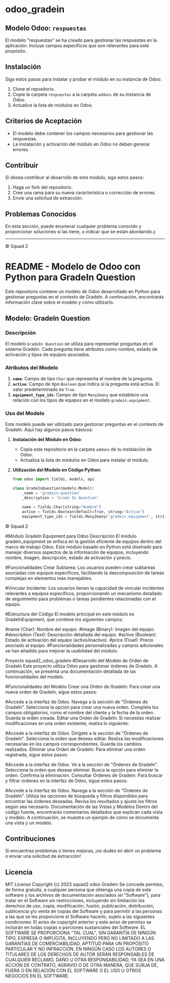 # odoo_gradein

## Modelo Odoo: `respuestas`

El modelo "respuestas" se ha creado para gestionar las respuestas en la aplicación. Incluye campos específicos que son relevantes para este propósito.

## Instalación

Siga estos pasos para instalar y probar el módulo en su instancia de Odoo:

1. Clone el repositorio.
2. Copie la carpeta `respuestas` a la carpeta `addons` de su instancia de Odoo.
3. Actualice la lista de módulos en Odoo.

## Criterios de Aceptación

- El modelo debe contener los campos necesarios para gestionar las respuestas.
- La instalación y activación del módulo en Odoo no deben generar errores.

## Contribuir

Si desea contribuir al desarrollo de este módulo, siga estos pasos:

1. Haga un fork del repositorio.
2. Cree una rama para su nueva característica o corrección de errores.
3. Envíe una solicitud de extracción.

## Problemas Conocidos

En esta sección, puede enumerar cualquier problema conocido y proporcionar soluciones si las tiene, o indicar que se están abordando.ç







---
© Squad 2







# README - Modelo de Odoo con Python para GradeIn Question

Este repositorio contiene un modelo de Odoo desarrollado en Python para gestionar preguntas en el contexto de GradeIn. A continuación, encontrarás información clave sobre el modelo y cómo utilizarlo.

## Modelo: GradeIn Question

### Descripción

El modelo `GradeIn Question` se utiliza para representar preguntas en el sistema GradeIn. Cada pregunta tiene atributos como nombre, estado de activación y tipos de equipos asociados.

### Atributos del Modelo

1. **`name`**: Campo de tipo `Char` que representa el nombre de la pregunta.
2. **`active`**: Campo de tipo `Boolean` que indica si la pregunta está activa. El valor predeterminado es `True`.
3. **`equipment_type_ids`**: Campo de tipo `Many2many` que establece una relación con los tipos de equipos en el modelo `gradein.equipment`.

### Uso del Modelo

Este modelo puede ser utilizado para gestionar preguntas en el contexto de GradeIn. Aquí hay algunos pasos básicos:

1. **Instalación del Módulo en Odoo**:
   - Copia este repositorio en la carpeta `addons` de tu instalación de Odoo.
   - Actualiza la lista de módulos en Odoo para instalar el módulo.

2. **Utilización del Modelo en Código Python**:
   ```python
   from odoo import fields, models, api

   class GradeInQuestion(models.Model):
       _name = 'gradein.question'
       _description = 'Grade In Question'

       name = fields.Char(string="Nombre")
       active = fields.Boolean(default=True, string="Activa")
       equipment_type_ids = fields.Many2many('gradein.equipment', string="Tipo de Equipos")

© Squad 2


#Módulo GradeIn Equipment para Odoo
Descripción
El módulo gradein_equipment se enfoca en la gestión eficiente de equipos dentro del marco de trabajo Odoo. Este módulo basado en Python está diseñado para manejar diversos aspectos de la información de equipos, incluyendo nombre, imagen, descripción, estado de activación y precio.

#Funcionalidades
Crear Subtarea: Los usuarios pueden crear subtareas asociadas con equipos específicos, facilitando la descomposición de tareas complejas en elementos más manejables.

#Vincular Incidente: Los usuarios tienen la capacidad de vincular incidentes relevantes a equipos específicos, proporcionando un mecanismo detallado de seguimiento para problemas o tareas pendientes relacionadas con el equipo.

#Estructura del Código
El modelo principal en este módulo es GradeInEquipment, que contiene los siguientes campos:

#name (Char): Nombre del equipo.
#image (Binary): Imagen del equipo.
#description (Text): Descripción detallada del equipo.
#active (Boolean): Estado de activación del equipo (activo/inactivo).
#price (Float): Precio asociado al equipo.
#Funcionalidades personalizadas y campos adicionales se han añadido para mejorar la usabilidad del módulo.




Proyecto squad2_odoo_gradein
#Desarrollo del Modelo de Orden de GradeIn
Este proyecto utiliza Odoo para gestionar órdenes de GradeIn. A continuación, se presenta una documentación detallada de las funcionalidades del modelo.

#Funcionalidades del Modelo
Crear una Orden de GradeIn:
Para crear una nueva orden de GradeIn, sigue estos pasos:

#Accede a la interfaz de Odoo.
Navega a la sección de "Órdenes de GradeIn".
Selecciona la opción para crear una nueva orden.
Completa los campos obligatorios, como el nombre del cliente y la fecha de la orden.
Guarda la orden creada.
Editar una Orden de GradeIn:
Si necesitas realizar modificaciones en una orden existente, realiza lo siguiente:

#Accede a la interfaz de Odoo.
Dirígete a la sección de "Órdenes de GradeIn".
Selecciona la orden que deseas editar.
Realiza las modificaciones necesarias en los campos correspondientes.
Guarda los cambios realizados.
Eliminar una Orden de GradeIn:
Para eliminar una orden registrada, sigue estos pasos:

#Accede a la interfaz de Odoo.
Ve a la sección de "Órdenes de GradeIn".
Selecciona la orden que deseas eliminar.
Busca la opción para eliminar la orden.
Confirma la eliminación.
Consultar Órdenes de GradeIn:
Para buscar y filtrar órdenes en la interfaz de Odoo, sigue estos pasos:

#Accede a la interfaz de Odoo.
Navega a la sección de "Órdenes de GradeIn".
Utiliza las opciones de búsqueda y filtros disponibles para encontrar las órdenes deseadas.
Revisa los resultados y ajusta los filtros según sea necesario.
Documentación de las Vistas y Modelos
Dentro del código fuente, encontrarás comentarios detallados que explican cada vista y modelo. A continuación, se muestra un ejemplo de cómo se documenta una vista y un modelo.









## Contribuciones
Si encuentras problemas o tienes mejoras, ¡no dudes en abrir un problema o enviar una solicitud de extracción!
## Licencia
MIT License
Copyright (c) 2023 squad2 odoo Gradein
Se concede permiso, de forma gratuita, a cualquier persona que obtenga una copia
de este software y los archivos de documentación asociados (el "Software"), para tratar
en el Software sin restricciones, incluyendo sin limitación los derechos
de uso, copia, modificación, fusión, publicación, distribución, sublicencia y/o venta de
copias del Software y para permitir a las personas a las que se les proporcione el Software
hacerlo, sujeto a las siguientes condiciones:
El aviso de copyright anterior y este aviso de permiso se incluirán en todas
copias o porciones sustanciales del Software.
EL SOFTWARE SE PROPORCIONA "TAL CUAL", SIN GARANTÍA DE NINGÚN TIPO, EXPRESA O
IMPLÍCITA, INCLUYENDO PERO NO LIMITADO A LAS GARANTÍAS DE COMERCIABILIDAD,
APTITUD PARA UN PROPÓSITO PARTICULAR Y NO INFRACCIÓN. EN NINGÚN CASO LOS
AUTORES O TITULARES DE LOS DERECHOS DE AUTOR SERÁN RESPONSABLES DE CUALQUIER RECLAMO,
DAÑO U OTRA RESPONSABILIDAD, YA SEA EN UNA ACCIÓN DE CONTRATO, AGRAVIO O DE OTRA MANERA,
QUE SURJA DE, FUERA O EN RELACIÓN CON EL SOFTWARE O EL USO U OTROS NEGOCIOS EN EL
SOFTWARE.
